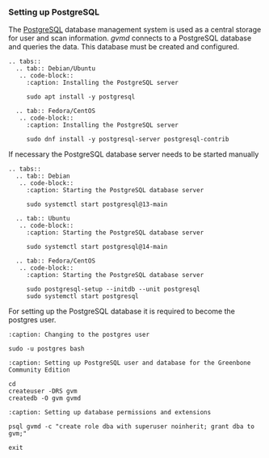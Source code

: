 ### Setting up PostgreSQL

The [PostgreSQL](https://www.postgresql.org/) database management system is
used as a central storage for user and scan information. *gvmd* connects to
a PostgreSQL database and queries the data. This database must be created
and configured.

```{eval-rst}
.. tabs::
  .. tab:: Debian/Ubuntu
   .. code-block::
     :caption: Installing the PostgreSQL server

     sudo apt install -y postgresql

  .. tab:: Fedora/CentOS
   .. code-block::
     :caption: Installing the PostgreSQL server

     sudo dnf install -y postgresql-server postgresql-contrib
```

If necessary the PostgreSQL database server needs to be started manually

```{eval-rst}
.. tabs::
  .. tab:: Debian
   .. code-block::
     :caption: Starting the PostgreSQL database server

     sudo systemctl start postgresql@13-main

  .. tab:: Ubuntu
   .. code-block::
     :caption: Starting the PostgreSQL database server

     sudo systemctl start postgresql@14-main

  .. tab:: Fedora/CentOS
   .. code-block::
     :caption: Starting the PostgreSQL database server

     sudo postgresql-setup --initdb --unit postgresql
     sudo systemctl start postgresql
```

For setting up the PostgreSQL database it is required to become the postgres
user.

```{code-block}
:caption: Changing to the postgres user

sudo -u postgres bash
```

```{code-block}
:caption: Setting up PostgreSQL user and database for the Greenbone Community Edition

cd
createuser -DRS gvm
createdb -O gvm gvmd
```

```{code-block}
:caption: Setting up database permissions and extensions

psql gvmd -c "create role dba with superuser noinherit; grant dba to gvm;"

exit
```
